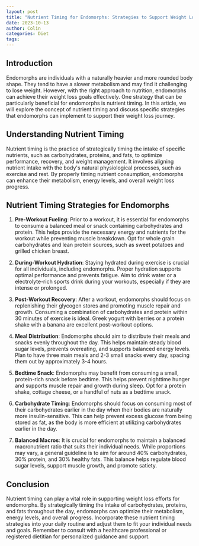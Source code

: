 ```yaml
---
layout: post
title: "Nutrient Timing for Endomorphs: Strategies to Support Weight Loss"
date: 2023-10-13
author: Colin
categories: Diet
tags: 
---
```


## Introduction

Endomorphs are individuals with a naturally heavier and more rounded body shape. They tend to have a slower metabolism and may find it challenging to lose weight. However, with the right approach to nutrition, endomorphs can achieve their weight loss goals effectively. One strategy that can be particularly beneficial for endomorphs is nutrient timing. In this article, we will explore the concept of nutrient timing and discuss specific strategies that endomorphs can implement to support their weight loss journey.

## Understanding Nutrient Timing

Nutrient timing is the practice of strategically timing the intake of specific nutrients, such as carbohydrates, proteins, and fats, to optimize performance, recovery, and weight management. It involves aligning nutrient intake with the body's natural physiological processes, such as exercise and rest. By properly timing nutrient consumption, endomorphs can enhance their metabolism, energy levels, and overall weight loss progress.

## Nutrient Timing Strategies for Endomorphs

1. **Pre-Workout Fueling**: Prior to a workout, it is essential for endomorphs to consume a balanced meal or snack containing carbohydrates and protein. This helps provide the necessary energy and nutrients for the workout while preventing muscle breakdown. Opt for whole grain carbohydrates and lean protein sources, such as sweet potatoes and grilled chicken breast.

2. **During-Workout Hydration**: Staying hydrated during exercise is crucial for all individuals, including endomorphs. Proper hydration supports optimal performance and prevents fatigue. Aim to drink water or a electrolyte-rich sports drink during your workouts, especially if they are intense or prolonged.

3. **Post-Workout Recovery**: After a workout, endomorphs should focus on replenishing their glycogen stores and promoting muscle repair and growth. Consuming a combination of carbohydrates and protein within 30 minutes of exercise is ideal. Greek yogurt with berries or a protein shake with a banana are excellent post-workout options.

4. **Meal Distribution**: Endomorphs should aim to distribute their meals and snacks evenly throughout the day. This helps maintain steady blood sugar levels, prevents overeating, and supports balanced energy levels. Plan to have three main meals and 2-3 small snacks every day, spacing them out by approximately 3-4 hours.

5. **Bedtime Snack**: Endomorphs may benefit from consuming a small, protein-rich snack before bedtime. This helps prevent nighttime hunger and supports muscle repair and growth during sleep. Opt for a protein shake, cottage cheese, or a handful of nuts as a bedtime snack.

6. **Carbohydrate Timing**: Endomorphs should focus on consuming most of their carbohydrates earlier in the day when their bodies are naturally more insulin-sensitive. This can help prevent excess glucose from being stored as fat, as the body is more efficient at utilizing carbohydrates earlier in the day.

7. **Balanced Macros**: It is crucial for endomorphs to maintain a balanced macronutrient ratio that suits their individual needs. While proportions may vary, a general guideline is to aim for around 40% carbohydrates, 30% protein, and 30% healthy fats. This balance helps regulate blood sugar levels, support muscle growth, and promote satiety.

## Conclusion

Nutrient timing can play a vital role in supporting weight loss efforts for endomorphs. By strategically timing the intake of carbohydrates, proteins, and fats throughout the day, endomorphs can optimize their metabolism, energy levels, and overall progress. Incorporate these nutrient timing strategies into your daily routine and adjust them to fit your individual needs and goals. Remember to consult with a healthcare professional or registered dietitian for personalized guidance and support.